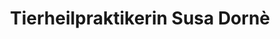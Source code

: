 ---
title: "Tierheilpraktikerin Susa Dornè"
url: /ludwigshafen-am-rhein/tierheilpraktikerin-susa-dorne/
shop: Tiere
---